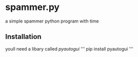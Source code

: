 # spammer.py
a simple spammer python program with time
## Installation
youll need a libary called *pyautogui*
'''
pip install pyautogui
'''
